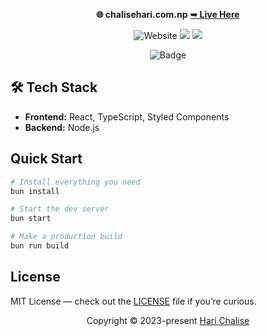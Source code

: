 <p align="center"><strong>🌐 chalisehari.com.np</strong>
<a href="https://chalisehari.com.np"><strong> ➥ Live Here</strong></a></p>
<div align="center">
  
![Website](https://img.shields.io/website?url=https%3A%2F%2Fchalisehari.com.np&style=for-the-badge&logo=github&color=eed49f&logoColor=D9E0EE&labelColor=1c1c29) <img src="https://img.shields.io/badge/Maintained%3F-Yes-1c1c29?style=for-the-badge&color=ef9f9c&logoColor=85e185&labelColor=1c1c29"> <img src="https://img.shields.io/github/license/harilvfs/web?style=for-the-badge&color=e0ea9d&logoColor=D9E0EE&labelColor=171b22"> 
</div>

<div align="center">

<img src="https://img.shields.io/badge/Made%20with%20❤️-React%20&%20TypeScript-ffd5ff?style=for-the-badge&color=ffd5ff&logoColor=61DAFB&labelColor=1c1c29&logo=react" alt="Badge" />

</div>

<!-- ![Desktop Demo](https://github.com/harilvfs/web/blob/main/website%20preview/web.png) -->

<h2>🛠️ Tech Stack</h2>
<ul>
  <li><strong>Frontend:</strong> React, TypeScript, Styled Components</li>
  <li><strong>Backend:</strong> Node.js</li>
</ul>

## Quick Start

```bash
# Install everything you need
bun install

# Start the dev server
bun start

# Make a production build
bun run build
```

## License

MIT License — check out the [LICENSE](https://github.com/harilvfs/blog-site/blob/main/LICENSE) file if you’re curious.

<p align="center">
	Copyright &copy; 2023-present <a href="https://github.com/harilvfs" target="_blank">Hari Chalise</a>
</p>
